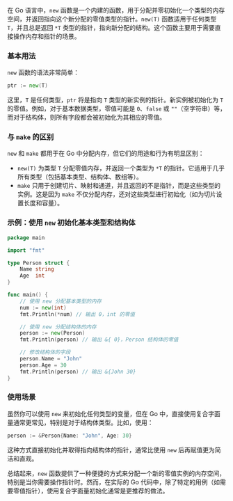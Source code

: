 在 Go 语言中，`new` 函数是一个内建的函数，用于分配并零初始化一个类型的内存空间，并返回指向这个新分配的零值类型的指针。`new(T)` 函数适用于任何类型 `T`，并且总是返回 `*T` 类型的指针，指向新分配的结构。这个函数主要用于需要直接操作内存和指针的场景。

### 基本用法

`new` 函数的语法非常简单：

```go
ptr := new(T)
```

这里，`T` 是任何类型，`ptr` 将是指向 `T` 类型的新实例的指针。新实例被初始化为 `T` 的零值。例如，对于基本数据类型，零值可能是 `0`、`false` 或 `""`（空字符串）等，而对于结构体，则所有字段都会被初始化为其相应的零值。

### 与 `make` 的区别

`new` 和 `make` 都用于在 Go 中分配内存，但它们的用途和行为有明显区别：

-   `new(T)` 为类型 `T` 分配零值内存，并返回一个类型为 `*T` 的指针。它适用于几乎所有类型（包括基本类型、结构体、数组等）。
-   `make` 只用于创建切片、映射和通道，并且返回的不是指针，而是这些类型的实例。这是因为 `make` 不仅分配内存，还对这些类型进行初始化（如为切片设置长度和容量）。

### 示例：使用 `new` 初始化基本类型和结构体

```go
package main

import "fmt"

type Person struct {
    Name string
    Age  int
}

func main() {
    // 使用 new 分配基本类型的内存
    num := new(int)
    fmt.Println(*num) // 输出 0，int 的零值

    // 使用 new 分配结构体的内存
    person := new(Person)
    fmt.Println(person) // 输出 &{ 0}，Person 结构体的零值

    // 修改结构体的字段
    person.Name = "John"
    person.Age = 30
    fmt.Println(person) // 输出 &{John 30}
}
```

### 使用场景

虽然你可以使用 `new` 来初始化任何类型的变量，但在 Go 中，直接使用复合字面量通常更常见，特别是对于结构体类型。比如，使用：

```go
person := &Person{Name: "John", Age: 30}
```

这种方式直接初始化并取得指向结构体的指针，通常比使用 `new` 后再赋值更为简洁和直观。

总结起来，`new` 函数提供了一种便捷的方式来分配一个新的零值实例的内存空间，特别是当你需要操作指针时。然而，在实际的 Go 代码中，除了特定的用例（如需要零值指针），使用复合字面量初始化通常是更推荐的做法。
